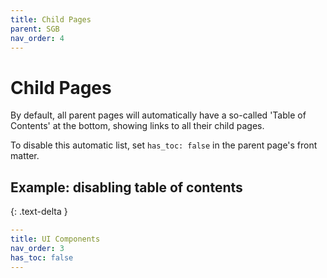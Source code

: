 ```yaml
---
title: Child Pages
parent: SGB
nav_order: 4
---
```


# Child Pages

By default, all parent pages will automatically have a so-called 'Table of Contents' at the bottom, showing links to all their child pages.

To disable this automatic list, set `has_toc: false` in the parent page's front matter.

## Example: disabling table of contents
{: .text-delta }

```yaml
---
title: UI Components
nav_order: 3
has_toc: false
---
```
